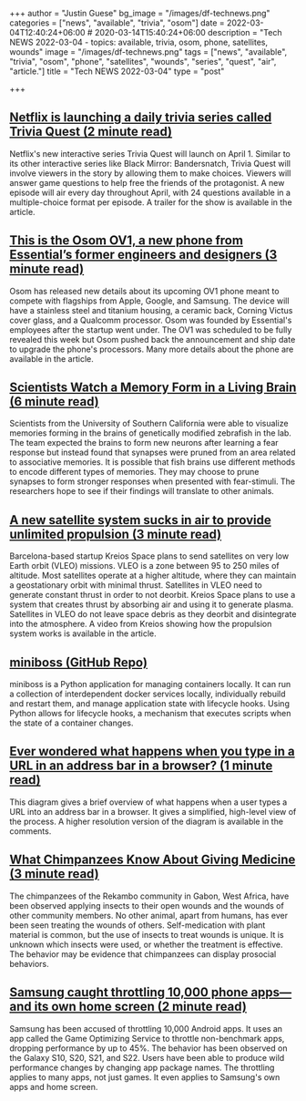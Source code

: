 +++
author = "Justin Guese"
bg_image = "/images/df-technews.png"
categories = ["news", "available", "trivia", "osom"]
date = 2022-03-04T12:40:24+06:00 # 2020-03-14T15:40:24+06:00
description = "Tech NEWS 2022-03-04 - topics: available, trivia, osom, phone, satellites, wounds"
image = "/images/df-technews.png"
tags = ["news", "available", "trivia", "osom", "phone", "satellites", "wounds", "series", "quest", "air", "article."]
title = "Tech NEWS 2022-03-04"
type = "post"

+++

## [Netflix is launching a daily trivia series called Trivia Quest (2 minute read)](https://www.theverge.com/2022/3/3/22960212/netflix-daily-series-trivia-quest)

Netflix's new interactive series Trivia Quest will launch on April 1. Similar to its other interactive series like Black Mirror: Bandersnatch, Trivia Quest will involve viewers in the story by allowing them to make choices. Viewers will answer game questions to help free the friends of the protagonist. A new episode will air every day throughout April, with 24 questions available in a multiple-choice format per episode. A trailer for the show is available in the article.

## [This is the Osom OV1, a new phone from Essential’s former engineers and designers (3 minute read)](https://www.theverge.com/2022/3/3/22960151/osom-ov1-soc-titanium-steel-ceramic-design-essential-phone)

Osom has released new details about its upcoming OV1 phone meant to compete with flagships from Apple, Google, and Samsung. The device will have a stainless steel and titanium housing, a ceramic back, Corning Victus cover glass, and a Qualcomm processor. Osom was founded by Essential's employees after the startup went under. The OV1 was scheduled to be fully revealed this week but Osom pushed back the announcement and ship date to upgrade the phone's processors. Many more details about the phone are available in the article.

## [Scientists Watch a Memory Form in a Living Brain (6 minute read)](https://www.quantamagazine.org/scientists-watch-a-memory-form-in-a-living-brain-20220303/)

Scientists from the University of Southern California were able to visualize memories forming in the brains of genetically modified zebrafish in the lab. The team expected the brains to form new neurons after learning a fear response but instead found that synapses were pruned from an area related to associative memories. It is possible that fish brains use different methods to encode different types of memories. They may choose to prune synapses to form stronger responses when presented with fear-stimuli. The researchers hope to see if their findings will translate to other animals.

## [A new satellite system sucks in air to provide unlimited propulsion (3 minute read)](https://interestingengineering.com/satellite-system-provides-unlimited-propulsion)

Barcelona-based startup Kreios Space plans to send satellites on very low Earth orbit (VLEO) missions. VLEO is a zone between 95 to 250 miles of altitude. Most satellites operate at a higher altitude, where they can maintain a geostationary orbit with minimal thrust. Satellites in VLEO need to generate constant thrust in order to not deorbit. Kreios Space plans to use a system that creates thrust by absorbing air and using it to generate plasma. Satellites in VLEO do not leave space debris as they deorbit and disintegrate into the atmosphere. A video from Kreios showing how the propulsion system works is available in the article.

## [miniboss (GitHub Repo)](https://github.com/afroisalreadyinu/miniboss)

miniboss is a Python application for managing containers locally. It can run a collection of interdependent docker services locally, individually rebuild and restart them, and manage application state with lifecycle hooks. Using Python allows for lifecycle hooks, a mechanism that executes scripts when the state of a container changes.

## [Ever wondered what happens when you type in a URL in an address bar in a browser? (1 minute read)](https://dev.to/wassimchegham/ever-wondered-what-happens-when-you-type-in-a-url-in-an-address-bar-in-a-browser-3dob)

This diagram gives a brief overview of what happens when a user types a URL into an address bar in a browser. It gives a simplified, high-level view of the process. A higher resolution version of the diagram is available in the comments.

## [What Chimpanzees Know About Giving Medicine (3 minute read)](https://www.sapiens.org/biology/chimpanzees-self-medication-wound//1/0100017f549ef274-b93350fc-1c95-4f25-acf5-222a1b8a871b-000000/j9bc7Aumjv4i0E_OVM75_XmrABivZqzVfq926xEVLTY=239)

The chimpanzees of the Rekambo community in Gabon, West Africa, have been observed applying insects to their open wounds and the wounds of other community members. No other animal, apart from humans, has ever been seen treating the wounds of others. Self-medication with plant material is common, but the use of insects to treat wounds is unique. It is unknown which insects were used, or whether the treatment is effective. The behavior may be evidence that chimpanzees can display prosocial behaviors.

## [Samsung caught throttling 10,000 phone apps—and its own home screen (2 minute read)](https://arstechnica.com/gadgets/2022/03/samsung-caught-throttling-10000-phone-apps-and-its-own-home-screen//1/0100017f549ef274-b93350fc-1c95-4f25-acf5-222a1b8a871b-000000/8HXy62uuuP1TtJMC1RQcnPP3B59ZeANfLHjxxJyd8JU=239)

Samsung has been accused of throttling 10,000 Android apps. It uses an app called the Game Optimizing Service to throttle non-benchmark apps, dropping performance by up to 45%. The behavior has been observed on the Galaxy S10, S20, S21, and S22. Users have been able to produce wild performance changes by changing app package names. The throttling applies to many apps, not just games. It even applies to Samsung's own apps and home screen.

